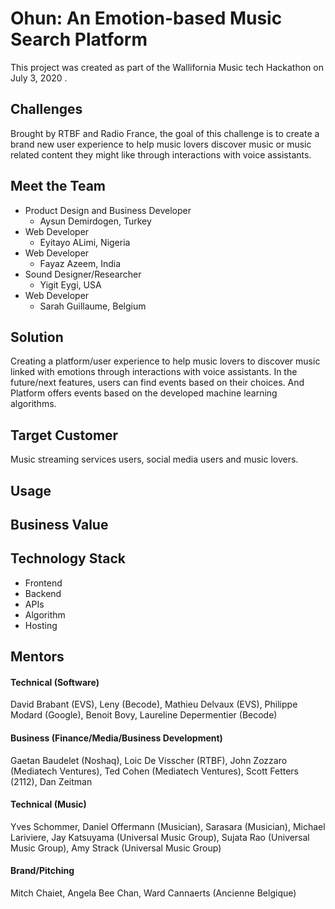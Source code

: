 # Ohun: An Emotion-based Music Search Platform
This project was created as part of the Wallifornia Music tech Hackathon on July 3, 2020 .

## Challenges
Brought by RTBF and Radio France, the goal of this challenge is to create a brand new user experience to help music lovers discover music or music related content they might like through interactions with voice assistants.

## Meet the Team
* Product Design and Business Developer
  - Aysun Demirdogen, Turkey 
* Web Developer
  - Eyitayo ALimi, Nigeria
* Web Developer
  - Fayaz Azeem, India
* Sound Designer/Researcher
  - Yigit Eygi, USA
* Web Developer
  - Sarah Guillaume, Belgium

## Solution 
Creating a platform/user experience to help music lovers to discover music linked with emotions through interactions with voice assistants. In the future/next features, users can find events based on their choices. And Platform offers events based on the developed machine learning algorithms. 

## Target Customer
Music streaming services users, social media users and music lovers.

## Usage

## Business Value

## Technology Stack
* Frontend
* Backend
* APIs
* Algorithm
* Hosting

## Mentors
#### Technical (Software)
David Brabant (EVS), Leny (Becode), Mathieu Delvaux (EVS), Philippe Modard (Google), Benoit Bovy, Laureline Depermentier (Becode)
#### Business (Finance/Media/Business Development)
Gaetan Baudelet (Noshaq), Loic De Visscher (RTBF), John Zozzaro (Mediatech Ventures), Ted Cohen (Mediatech Ventures), Scott Fetters (2112), Dan Zeitman
#### Technical (Music)
Yves Schommer, Daniel Offermann (Musician), Sarasara (Musician), Michael Lariviere, Jay Katsuyama (Universal Music Group), Sujata Rao  (Universal Music Group), Amy Strack  (Universal Music Group)
#### Brand/Pitching
Mitch Chaiet, Angela Bee Chan, Ward Cannaerts (Ancienne Belgique)
